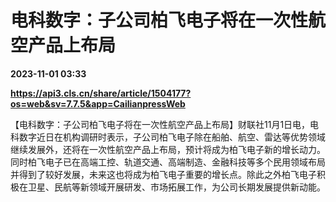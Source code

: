 # 电科数字：子公司柏飞电子将在一次性航空产品上布局

**2023-11-01 03:33**

**https://api3.cls.cn/share/article/1504177?os=web&sv=7.7.5&app=CailianpressWeb**

【电科数字：子公司柏飞电子将在一次性航空产品上布局】财联社11月1日电，电科数字近日在机构调研时表示，子公司柏飞电子除在船舶、航空、雷达等优势领域继续发展外，还将在一次性航空产品上布局，预计将成为柏飞电子新的增长动力。同时柏飞电子已在高端工控、轨道交通、高端制造、金融科技等多个民用领域布局并得到了较好发展，未来这也将成为柏飞电子重要的增长点。除此之外柏飞电子积极在卫星、民航等新领域开展研发、市场拓展工作，为公司长期发展提供新动能。
